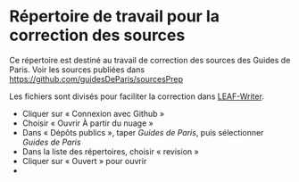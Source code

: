 # Répertoire de travail pour la correction des sources

Ce répertoire est destiné au travail de correction des sources des Guides de Paris. Voir les sources publiées dans https://github.com/guidesDeParis/sourcesPrep

Les fichiers sont divisés pour faciliter la correction dans [LEAF-Writer](https://leaf-writer.leaf-vre.org).

- Cliquer sur « Connexion avec Github »
- Choisir « Ouvrir À partir du nuage »
- Dans « Dépôts publics », taper *Guides de Paris*, puis sélectionner *Guides de Paris*
- Dans la liste des répertoires, choisir « revision »
- Cliquer sur « Ouvert » pour ouvrir
- 
